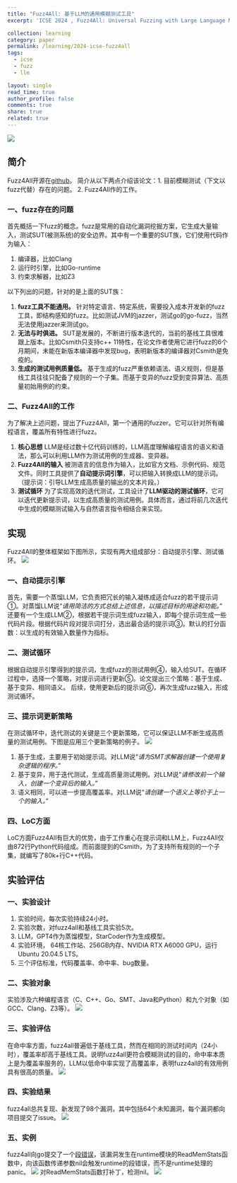 ```yaml
---
title: "Fuzz4All: 基于LLM的通用模糊测试工具"
excerpt: 'ICSE 2024 , Fuzz4All: Universal Fuzzing with Large Language Models'

collection: learning
category: paper
permalink: /learning/2024-icse-fuzz4all
tags: 
  - icse
  - fuzz
  - llm

layout: single
read_time: true
author_profile: false
comments: true
share: true
related: true
---
```


![](../images/learning/2024_icse_fuzz4all/1.png)
 
## 简介

Fuzz4All开源在[github](https://github.com/fuzz4all/fuzz4all)。
简介从以下两点介绍该论文：1. 目前模糊测试（下文以fuzz代替）存在的问题。 2. Fuzz4All作的工作。

### 一、fuzz存在的问题

首先概括一下fuzz的概念。fuzz是常用的自动化漏洞挖掘方案，它生成大量输入，测试SUT(被测系统)的安全边界。其中有一个重要的SUT族，它们使用代码作为输入：
1. 编译器，比如Clang
2. 运行时引擎，比如Go-runtime
3. 约束求解器，比如Z3

以下列出的问题，针对的是上面的SUT族：
1. **fuzz工具不能通用。**
针对特定语言、特定系统，需要投入成本开发新的fuzz工具，即结构感知的fuzz。比如测试JVM的jazzer，测试go的go-fuzz，当然无法使用jazzer来测试go。
2. **无法与时俱进。**
SUT是发展的，不断进行版本迭代的，当前的基线工具很难跟上版本。比如Csmith只支持c++ 11特性，在论文作者使用它进行fuzz的6个月期间，未能在新版本编译器中发现bug，表明新版本的编译器对Csmith是免疫的。
3. **生成的测试用例质量低。**
基于生成的fuzz严重依赖语法、语义规则，但是基线工具往往只配备了规则的一个子集。而基于变异的fuzz受到变异算法、高质量初始用例的约束。

### 二、Fuzz4All的工作

为了解决上述问题，提出了Fuzz4All，第一个通用的fuzzer。它可以针对所有编程语言，覆盖所有特性进行fuzz。
1. **核心思想**
LLM是经过数十亿代码训练的，LLM高度理解编程语言的语义和语法，那么可以利用LLM作为测试用例的生成器、变异器。
2. **Fuzz4All的输入**
被测语言的信息作为输入，比如官方文档、示例代码、规范文件。同时工具提供了**自动提示词引擎**，可以把输入转换成LLM的提示词。
（提示词：引导LLM生成高质量的输出的文本片段。）
3. **测试循环**
为了实现高效的迭代测试，工具设计了**LLM驱动的测试循环**，它可以迭代更新提示词，以生成高质量的测试用例。具体而言，通过将前几次迭代中生成的模糊测试输入与自然语言指令相结合来实现。

## 实现

Fuzz4All的整体框架如下图所示，实现有两大组成部分：自动提示引擎、测试循环。
![](../images/learning/2024_icse_fuzz4all/2.png)

### 一、自动提示引擎

首先，需要一个蒸馏LLM，它负责把冗长的输入凝练成适合fuzz的若干提示词①。对蒸馏LLM说“*请用简洁的方式总结上述信息，以描述目标的用途和功能。*”
还要有一个生成LLM②，根据若干提示词生成fuzz输入，即每个提示词生成一些代码片段。根据代码片段对提示词打分，选出最合适的提示词③。默认的打分函数：以生成的有效输入数量作为指标。

### 二、测试循环

根据自动提示引擎得到的提示词，生成fuzz的测试用例④，输入给SUT。在循环过程中，选择一个策略，对提示词进行更新⑤。论文提出三个策略：基于生成、基于变异、相同语义。
后续，使用更新后的提示词⑥，再次生成fuzz输入，形成测试循环。

### 三、提示词更新策略

在测试循环中，迭代测试的关键是三个更新策略，它可以保证LLM不断生成高质量的测试用例。下图是应用三个更新策略的例子。
![](../images/learning/2024_icse_fuzz4all/3.png)
1. 基于生成，主要用于初始提示词。对LLM说“*请为SMT求解器创建一个使用复杂逻辑的程序。*”
2. 基于变异，用于迭代测试，生成高质量测试用例。对LLM说“*请修改前一个输入，创建一个变异后的输入。*”
3. 语义相同，可以进一步提高覆盖率。对LLM说“*请创建一个语义上等价于上一个的输入。*”

### 四、LoC方面

LoC方面Fuzz4All有巨大的优势，由于工作重心在提示词和LLM上，Fuzz4All仅由872行Python代码组成。而前面提到的Csmith，为了支持所有规则的一个子集，就编写了80k+行C++代码。

## 实验评估

### 一、实验设计

1. 实验时间，每次实验持续24小时。
2. 实验次数，对fuzz4all和基线工具实验5次。
3. LLM，GPT4作为蒸馏模型，StarCoder作为生成模型。
4. 实验环境， 64核工作站、256GB内存、NVIDIA RTX A6000 GPU，运行Ubuntu 20.04.5 LTS。
5. 三个评估标准，代码覆盖率、命中率、bug数量。

### 二、实验对象
实验涉及六种编程语言（C、C++、Go、SMT、Java和Python）和九个对象（如GCC、Clang、Z3等）。
![](../images/learning/2024_icse_fuzz4all/4.png)

### 三、实验评估

在命中率方面，fuzz4all普遍低于基线工具，然而在相同的测试时间内（24小时），覆盖率却高于基线工具。说明fuzz4all更符合模糊测试的目的，命中率本质上是为覆盖率服务的，LLM以低命中率实现了高覆盖率，表明fuzz4all的有效用例具有很高的质量。
![](../images/learning/2024_icse_fuzz4all/5.png)

### 四、实验结果

fuzz4all总共复现、新发现了98个漏洞，其中包括64个未知漏洞，每个漏洞都向项目提交了issue。
![](../images/learning/2024_icse_fuzz4all/6.png)

### 五、实例

fuzz4all向go提交了一个[段错误](https://github.com/golang/go/issues/61158)，该漏洞发生在runtime模块的ReadMemStats函数中，向该函数传递参数nil会触发runtime的段错误，而不是runtime处理的panic。
![](../images/learning/2024_icse_fuzz4all/7.png)
对ReadMemStats函数打补丁，检测nil。
![](../images/learning/2024_icse_fuzz4all/8.png)